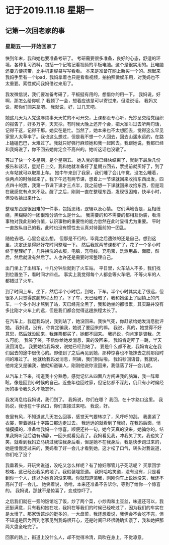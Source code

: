 # 记于2019.11.18 星期一

## 记第一次回老家的事

### 星期五——开始回家了

快到年末，我和她也要准备考研了。
考研需要很多准备，良好的心态，舒适的环境，各种复习资料，包括一个记笔记看视频的平板电脑。这个是很实用的。比电脑还要方便携带，比手机更容易写写看看。
本来是准备在网上新买一个的。想起来我妈手里有一个ipad，我妈拿着也只是看看视频，拍拍照做娱乐用，对我妈也不太重要。索性就问我妈借过来用了。

我发微信说，我们要准备考研了，平板挺有用的，想借你的用一下。
我妈说，好啊，那怎么给你呢？
我顿了一会，想着应该是可以寄过来。但没说话。
我妈又说，那你们回来拿吧。
我就说，好，过几天吧。

她这几天为入党这麻烦事天天忙的不可开交，上课都没专心听，光抄呈交给党组织的报告了，好多万字，天天抄。有时候大晚上还开个会，把大家叫过去听两句话，记得干这，记得干那。她实在是忙。当然了，她本来也不太想回去，觉得这么早见家里人太草率了。我也这么想过，但是我不想一个人回去，回去山遥水远的，在路上磕磕巴巴，太难过了。我就只好强行麻烦她和我一起回去。我跟她说，我都已经和我妈说了，你不回去她肯定会不高兴的。她听这话也没辙了。

等过了快一个多星期，是个星期五。
她入党的事已经快结束了，就剩下最后几份报告和谈话，星期日上交。我和她就准备好了星期五回去，票提前就买好了，到了火车站就可以取票上车。
她中午来到了我家，我们睡了会儿午觉，没怎么睡着，快两点的时候起来了。我下午还有两节课，想着上一节课就回来收拾东西出发，四点四十的票，我第一节课下课才三点半，我之前想一下课就回来收拾东西，但是现在我感觉有点来不及。醒了之后，刚刚一直在整理东西，发现很困难，快半小时，但没收拾出来什么。

整理东西是很困难的一件事，包括思绪，逻辑以及心情。
它们满地皆是，互相缠绕，黑糊糊的一团很难分清什么是什么。
我需要的和不需要的都相互伪装，看清事物对我此刻的价值，认识事物的重要性的能力忽然在此时显得尤为重要。
平时一直放纵自己的我，此时也没有惯性去认真对待面前的一团乱。

随他去吧。心里会这么想。
但那是不行的，毕竟之后遭殃的还是自己。想到这里，决定还是得好好花时间整理一下。
然后我就两节课都旷了，花了一个多小时终于整理好了，几件换洗的衣服，电脑，充电线，充电宝，洗漱用品，面膜，然后，然后就没有然后了。人也许还是需要时常整理自己。

出门坐上了出租车，十几分钟后就到了火车站。
平日里，火车站人不多，我们找到位置坐下，看时间才四点。
事实上我觉得每个人都会等火车吧，不等火车的人都错过了火车。

到了时间上车，坐下，然后半个小时后，到站，下车。半个小时其实走了很远，但很多人只觉得这趟旅程太短了。下了车，天已经暗了，我和她坐上了回镇上的汽车，一个多小时才熬到了站，天已经完全黑了，我和她坐的都很累，其实路并没有多比刚才火车上的远，但是我们都会觉得这趟旅程太长了。

在汽车上，我逗我妈说，我到站了，她没回来。我快气死，你赶紧给她发消息批评她。
我妈说，没有，你肯定骗我，她说了要回来的嘛。
我说，真的，她觉得不好意思，然后就没回来，我连票都买了，她都不回来。
我妈说，你肯定是骗我，怎么可能。
我笑了笑，不信你给她发消息，真的没回来。
我妈肯定吓了一跳，半天没回消息。
我要她给我妈发，说她已经到站了。
要是什么都不说，我妈肯定在我们回去的途中很伤心的。即便到了之后再见到她，那种惊喜也不能抹去之前那段时间的难过了。
她就给我妈发消息，阿姨，我们到站啦。
我妈秒回语音，我就说，他肯定又是骗我，他就知道骗人，刚刚他说你没回来，我低落了好一会儿呢。

从汽车上下来，街道我十分熟悉，感觉记忆从四面八方闯进我的脑海，我一阵晕眩，像是回到小时候的自己。近些年也回过家，但记忆都不深刻，仍只有小时候经历的事令我久久不能忘怀。

我发消息给我妈说，我们到了。
我妈说，你们在哪？
我回，在十字路口这里。
我妈说，我也在十字路口，你们直接过来吧。
我说，好。

夜里有风，不知道这几天怎么回事，感觉天气要转凉了，风呼呼的刮。
我裹紧了衣裳，带着她往十字路口那边走过去。
我远远的就看到了我妈，在我妈后面，悄悄摸摸的，准备给我妈一个惊喜。顺便还补一句，她今天真的没来，她骗你的。结果我妈听见后边有动静，一回头就看见我了。我妈看见我，冲我笑了笑，我也笑了笑，就看到我妈立马绕过我往我身后看，但是她不在我身后，我是快步跑过来的，她是慢慢走过来的，我妈看了好一会儿才看到她，这才松了口气，转头对我说道，你们吃了没？

我垂着头，开玩笑说道，没吃又怎么样呢？有了媳妇哪管儿子死活呢？
买票回学校咯，这已经没我呆的地了。我假装埋怨道。
我妈哈哈笑道，没有没有，只是看到你一个人，还以为她真的没来嘛。你就知道骗我，刚刚你车上说她没来，我还不高兴了好一会儿。
她笑着说，哈哈，本来还准备不告诉你，等到了给你一个惊喜的。
我妈说，那就不是惊喜了，变成惊吓了。

之后我们就在一旁的饭馆吃了饭，炒了两个菜，小炒肉和土豆丝，味道还可以，我还挺满意，只有我和她在吃，我妈在等我们的时候已经吃过了，因为我们的车实在是太慢了。那家饭馆炒的挺多的，一大盘菜，我还想着说，我俩会不会吃不完，但不知道是因为回到老家见到我妈很开心，还是时间已经很晚确实饿了，我和她把那两大盘全吃完了。

回家的路上，街道上没什么人，却不觉得冷清，风吹在身上，不觉凉意。